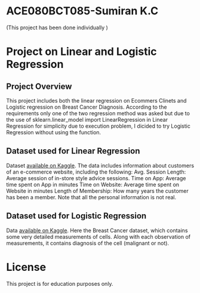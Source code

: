 # ACE080BCT085-Sumiran K.C
(This project has been done individually )
# Project on Linear and Logistic Regression
## Project Overview
This project includes both the linear regression on Ecommers Clinets and Logistic regression on Breast Cancer Diagnosis. According to the requirements only one of the two regression method was asked but due to the use of sklearn.linear_model import LinearRegression in Linear Regression for simplicity due to execution problem, I dicided to try Logistic Regression without using the function.
## Dataset used for Linear Regression
Dataset [available on Kaggle](https://www.kaggle.com/datasets/kolawale/focusing-on-mobile-app-or-website). The data includes information about customers of an e-commerce website, including the following:
Avg. Session Length: Average session of in-store style advice sessions.
Time on App: Average time spent on App in minutes
Time on Website: Average time spent on Website in minutes
Length of Membership: How many years the customer has been a member. Note that all the personal information is not real.
## Dataset used for Logistic Regression
Data [available on Kaggle](https://www.kaggle.com/datasets/uciml/breast-cancer-wisconsin-data). Here the Breast Cancer dataset, which contains some very detailed measurements of cells. Along with each observation of measurements, it contains diagnosis of the cell (malignant or not).
# License
This project is for education purposes only.




